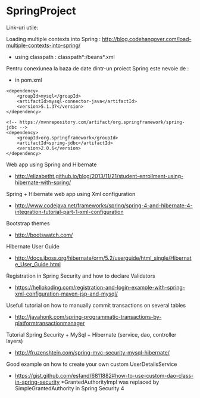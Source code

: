 # SpringProject

Link-uri utile:

Loading multiple contexts into Spring : http://blog.codehangover.com/load-multiple-contexts-into-spring/
- using classpath : classpath*:/beans*.xml

Pentru conexiunea la baza de date dintr-un proiect Spring este nevoie de :
- in pom.xml
<!-- MySQL -->
	<dependency>
		<groupId>mysql</groupId>
		<artifactId>mysql-connector-java</artifactId>
		<version>5.1.37</version>
	</dependency>

	<!-- https://mvnrepository.com/artifact/org.springframework/spring-jdbc -->
	<dependency>
		<groupId>org.springframework</groupId>
		<artifactId>spring-jdbc</artifactId>
		<version>2.0.6</version>
	</dependency>
	
	
	
Web app using Spring and Hibernate
- http://elizabetht.github.io/blog/2013/11/21/student-enrollment-using-hibernate-with-spring/

Spring + Hibernate web app using Xml configuration 
- http://www.codejava.net/frameworks/spring/spring-4-and-hibernate-4-integration-tutorial-part-1-xml-configuration

Bootstrap themes
- http://bootswatch.com/

Hibernate User Guide
- http://docs.jboss.org/hibernate/orm/5.2/userguide/html_single/Hibernate_User_Guide.html

Registration in Spring Security and how to declare Validators
- https://hellokoding.com/registration-and-login-example-with-spring-xml-configuration-maven-jsp-and-mysql/

Usefull tutorial on how to manually commit transactions on several tables
- http://javahonk.com/spring-programmatic-transactions-by-platformtransactionmanager

Tutorial Spring Security + MySql + Hibernate (service, dao, controller layers)
- http://fruzenshtein.com/spring-mvc-security-mysql-hibernate/

Good example on how to create your own custom UserDetailsService
- https://gist.github.com/esfand/6811882#how-to-use-custom-dao-class-in-spring-security
*GrantedAuthorityImpl was replaced by SimpleGrantedAuthority in Spring Security 4
